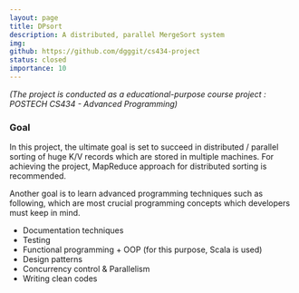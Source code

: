 ```yaml
---
layout: page
title: DPsort
description: A distributed, parallel MergeSort system
img: 
github: https://github.com/dgggit/cs434-project
status: closed
importance: 10
---
```


<i>(The project is conducted as a educational-purpose course project : POSTECH CS434 - Advanced Programming)</i>

<h3>Goal</h3>

In this project, the ultimate goal is set to succeed in distributed / parallel sorting of huge K/V records which are stored in multiple machines. For achieving the project, MapReduce approach for distributed sorting is recommended.

Another goal is to learn advanced programming techniques such as following, which are most crucial programming concepts which developers must keep in mind.
- Documentation techniques
- Testing
- Functional programming + OOP (for this purpose, Scala is used)
- Design patterns
- Concurrency control & Parallelism
- Writing clean codes

